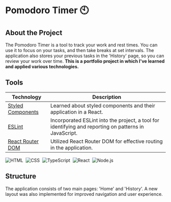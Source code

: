 # Pomodoro Timer 🕙

## About the Project

The Pomodoro Timer is a tool to track your work and rest times. You can use it to focus on your tasks, and then take breaks at set intervals. The application also stores your previous tasks in the 'History' page, so you can review your work over time.
**This is a portfolio project in which I've learned and applied various technologies.**


## Tools
  
| Technology | Description |
| --- | --- |
| [Styled Components](https://styled-components.com/) | Learned about styled components and their application in a React. |
| [ESLint](https://eslint.org/) | Incorporated ESLint into the project, a tool for identifying and reporting on patterns in JavaScript. |
| [React Router DOM](https://github.com/remix-run/react-router) | Utilized React Router DOM for effective routing in the application. |

![HTML](https://img.shields.io/badge/-HTML-0D1117?style=flat&logo=HTML5)&nbsp;
![CSS](https://img.shields.io/badge/-CSS-0D1117?style=flat&logo=CSS3&logoColor=1572B6)&nbsp;
![TypeScript](https://img.shields.io/badge/-TypeScript-0D1117?style=flat&logo=typescript)&nbsp;
![React](https://img.shields.io/badge/-React-0D1117?style=flat&logo=react)&nbsp;
![Node.js](https://img.shields.io/badge/-Node.js-0D1117?style=flat&logo=node.js)&nbsp;

## Structure

The application consists of two main pages: 'Home' and 'History'. A new layout was also implemented for improved navigation and user experience.



